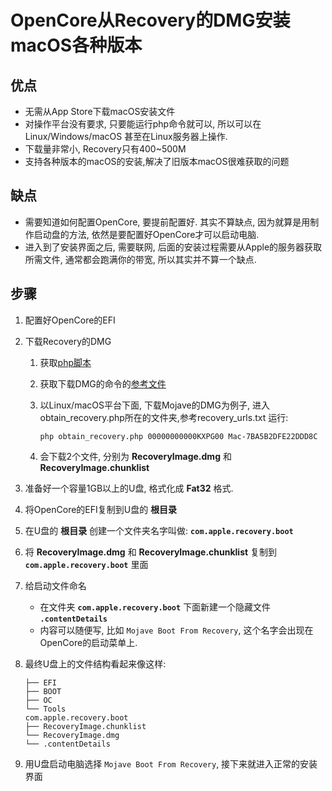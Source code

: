 # OpenCore从Recovery的DMG安装macOS各种版本
## 优点
- 无需从App Store下载macOS安装文件
- 对操作平台没有要求, 只要能运行php命令就可以, 所以可以在Linux/Windows/macOS 甚至在Linux服务器上操作.
- 下载量非常小, Recovery只有400~500M
- 支持各种版本的macOS的安装,解决了旧版本macOS很难获取的问题

## 缺点
- 需要知道如何配置OpenCore, 要提前配置好. 其实不算缺点, 因为就算是用制作启动盘的方法, 依然是要配置好OpenCore才可以启动电脑.
- 进入到了安装界面之后, 需要联网, 后面的安装过程需要从Apple的服务器获取所需文件, 通常都会跑满你的带宽, 所以其实并不算一个缺点.

## 步骤
1. 配置好OpenCore的EFI
2. 下载Recovery的DMG
    1. 获取[php脚本](https://raw.githubusercontent.com/acidanthera/OcSupportPkg/master/Utilities/Recovery/obtain_recovery.php)
    1. 获取下载DMG的命令的[参考文件](https://raw.githubusercontent.com/acidanthera/OcSupportPkg/master/Utilities/Recovery/recovery_urls.txt)
    1. 以Linux/macOS平台下面, 下载Mojave的DMG为例子, 进入obtain_recovery.php所在的文件夹,参考recovery_urls.txt 运行:
    
        `php obtain_recovery.php 00000000000KXPG00 Mac-7BA5B2DFE22DDD8C`

    1. 会下载2个文件, 分别为 **RecoveryImage.dmg** 和 **RecoveryImage.chunklist**

3. 准备好一个容量1GB以上的U盘, 格式化成 **Fat32** 格式.
4. 将OpenCore的EFI复制到U盘的 **根目录**
5. 在U盘的 **根目录** 创建一个文件夹名字叫做: **`com.apple.recovery.boot`**
6. 将 **RecoveryImage.dmg** 和 **RecoveryImage.chunklist** 复制到 **`com.apple.recovery.boot`** 里面
7. 给启动文件命名
    - 在文件夹 **`com.apple.recovery.boot`** 下面新建一个隐藏文件 **`.contentDetails`**
    - 内容可以随便写, 比如 `Mojave Boot From Recovery`, 这个名字会出现在OpenCore的启动菜单上.
8. 最终U盘上的文件结构看起来像这样:

    ````
    ├── EFI
    ├── BOOT
    ├── OC
    └── Tools
    com.apple.recovery.boot
    ├── RecoveryImage.chunklist
    └── RecoveryImage.dmg
    └── .contentDetails
    ````
9. 用U盘启动电脑选择 `Mojave Boot From Recovery`, 接下来就进入正常的安装界面
